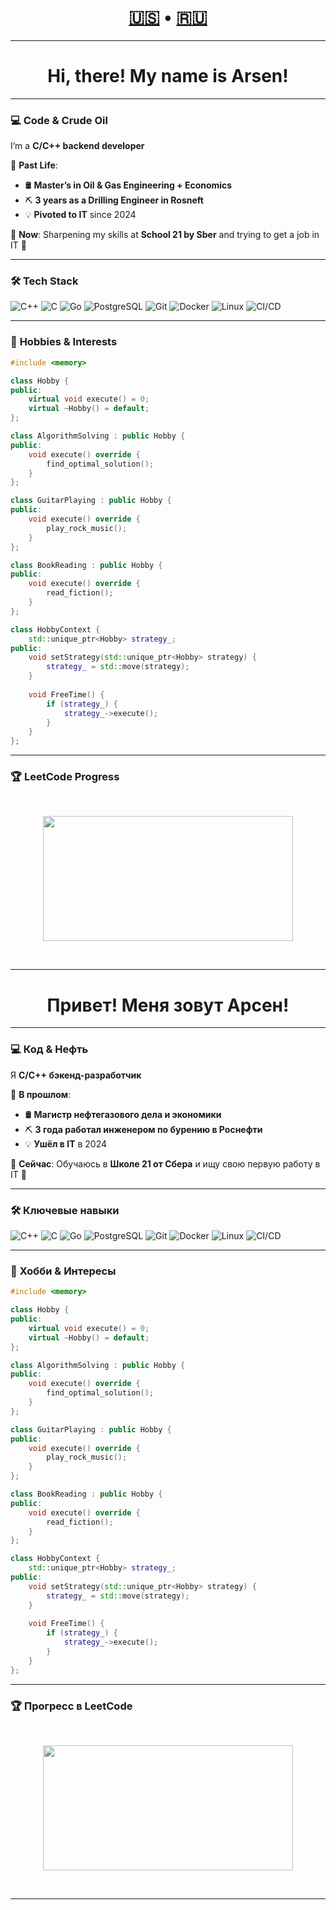 <h1 align="center">
  <a href="#english">🇺🇸</a> •
  <a href="#russian">🇷🇺</a>
</h1>

---

<div id="english">

<h1 style="text-align: center;">Hi, there! My name is Arsen!</h1>

---

### 💻 **Code & Crude Oil**  
I’m a **C/C++ backend developer**  

🔧 **Past Life**:  
- 🛢️ **Master’s in Oil & Gas Engineering + Economics**  
- ⛏️ **3 years as a Drilling Engineer in Rosneft**  
- 💡 **Pivoted to IT** since 2024 

🚀 **Now**: Sharpening my skills at **School 21 by Sber** and trying to get a job in IT 🥹  

---

### 🛠️ **Tech Stack**  
![C++](https://img.shields.io/badge/-C++-00599C?logo=c%2B%2B&logoColor=white)
![C](https://img.shields.io/badge/-C-A8B9CC?logo=c&logoColor=white)
![Go](https://img.shields.io/badge/-Go-00ADD8?logo=go&logoColor=white)
![PostgreSQL](https://img.shields.io/badge/-PostgreSQL-4169E1?logo=postgresql&logoColor=white)
![Git](https://img.shields.io/badge/-Git-F05032?logo=git&logoColor=white)
![Docker](https://img.shields.io/badge/-Docker-2496ED?logo=docker&logoColor=white)
![Linux](https://img.shields.io/badge/-Linux-FCC624?logo=linux&logoColor=black)
![CI/CD](https://img.shields.io/badge/-CI/CD-FF6B6B?logo=githubactions&logoColor=white)

---

### 🎸 **Hobbies & Interests**  

<div>
  
```cpp
#include <memory>

class Hobby {
public:
    virtual void execute() = 0;
    virtual ~Hobby() = default;
};

class AlgorithmSolving : public Hobby {
public:
    void execute() override {
        find_optimal_solution();
    }
};

class GuitarPlaying : public Hobby {
public:
    void execute() override {
        play_rock_music();
    }
};

class BookReading : public Hobby {
public:
    void execute() override {
        read_fiction();
    }
};

class HobbyContext {
    std::unique_ptr<Hobby> strategy_;
public:
    void setStrategy(std::unique_ptr<Hobby> strategy) {
        strategy_ = std::move(strategy);
    }
    
    void FreeTime() {
        if (strategy_) {
            strategy_->execute();
        }
    }
};
```
</div>

---

### 🏆 LeetCode Progress
<br/>
<a href="https://leetcode.com/wendolyr/">
  <p align="center">
    <img width="400" height="200" src="https://leetcard.jacoblin.cool/wendolyr">
  </p>
</a>
<br/>  

---

<div id="russian">

<h1 style="text-align: center;">Привет! Меня зовут Арсен!</h1>

---

### 💻 **Код & Нефть**  
Я **C/C++ бэкенд-разработчик**  

🔧 **В прошлом**:  
- 🛢️ **Магистр нефтегазового дела и экономики**  
- ⛏️ **3 года работал инженером по бурению в Роснефти**  
- 💡 **Ушёл в IT** в 2024 

🚀 **Сейчас**: Обучаюсь в **Школе 21 от Сбера** и ищу свою первую работу в IT 🥹  

---

### 🛠️ **Ключевые навыки**  
![C++](https://img.shields.io/badge/-C++-00599C?logo=c%2B%2B&logoColor=white)
![C](https://img.shields.io/badge/-C-A8B9CC?logo=c&logoColor=white)
![Go](https://img.shields.io/badge/-Go-00ADD8?logo=go&logoColor=white)
![PostgreSQL](https://img.shields.io/badge/-PostgreSQL-4169E1?logo=postgresql&logoColor=white)
![Git](https://img.shields.io/badge/-Git-F05032?logo=git&logoColor=white)
![Docker](https://img.shields.io/badge/-Docker-2496ED?logo=docker&logoColor=white)
![Linux](https://img.shields.io/badge/-Linux-FCC624?logo=linux&logoColor=black)
![CI/CD](https://img.shields.io/badge/-CI/CD-FF6B6B?logo=githubactions&logoColor=white)

---

### 🎸 **Хобби & Интересы**  

<div>
  
```cpp
#include <memory>

class Hobby {
public:
    virtual void execute() = 0;
    virtual ~Hobby() = default;
};

class AlgorithmSolving : public Hobby {
public:
    void execute() override {
        find_optimal_solution();
    }
};

class GuitarPlaying : public Hobby {
public:
    void execute() override {
        play_rock_music();
    }
};

class BookReading : public Hobby {
public:
    void execute() override {
        read_fiction();
    }
};

class HobbyContext {
    std::unique_ptr<Hobby> strategy_;
public:
    void setStrategy(std::unique_ptr<Hobby> strategy) {
        strategy_ = std::move(strategy);
    }
    
    void FreeTime() {
        if (strategy_) {
            strategy_->execute();
        }
    }
};
```
</div>

---

### 🏆 Прогресс в LeetCode
<br/>
<a href="https://leetcode.com/wendolyr/">
  <p align="center">
    <img width="400" height="200" src="https://leetcard.jacoblin.cool/wendolyr">
  </p>
</a>
<br/>  

---
